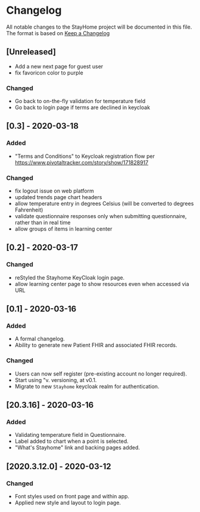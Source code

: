 # Changelog
All notable changes to the StayHome project will be documented in this file.
The format is based on [Keep a Changelog](https://keepachangelog.com/en/1.0.0/)

## [Unreleased]
- Add a new next page for guest user
- fix favoricon color to purple
### Changed
- Go back to on-the-fly validation for temperature field
- Go back to login page if terms are declined in keycloak

## [0.3] - 2020-03-18
### Added
- "Terms and Conditions" to Keycloak registration flow per https://www.pivotaltracker.com/story/show/171828917

### Changed
- fix logout issue on web platform
- updated trends page chart headers
- allow temperature entry in degrees Celsius (will be converted to degrees Fahrenheit)
- validate questionnaire responses only when submitting questionnaire, rather than in real time
- allow groups of items in learning center

## [0.2] - 2020-03-17
### Changed
- reStyled the Stayhome KeyCloak login page.
- allow learning center page to show resources even when accessed via URL

## [0.1] - 2020-03-16
### Added
- A formal changelog.
- Ability to generate new Patient FHIR and associated FHIR records.

### Changed
- Users can now self register (pre-existing account no longer required).
- Start using "v<MAJOR>.<MINOR> versioning, at v0.1.
- Migrate to new `Stayhome` keycloak realm for authentication.
 
## [20.3.16] - 2020-03-16
### Added
- Validating temperature field in Questionnaire.
- Label added to chart when a point is selected.
- "What's Stayhome" link and backing pages added.
 
## [2020.3.12.0] - 2020-03-12
### Changed
- Font styles used on front page and within app.
- Applied new style and layout to login page.
